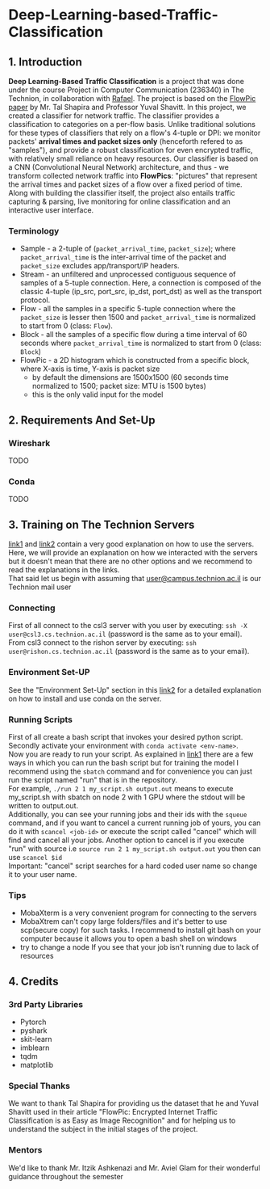 # Deep-Learning-based-Traffic-Classification

## 1. Introduction

**Deep Learning-Based Traffic Classification** is a project that was done under the course Project in Computer Communication (236340) in The Technion, in collaboration with [Rafael](https://www.rafael.co.il/). The project is based on the [FlowPic paper](https://ieeexplore.ieee.org/abstract/document/8845315) by Mr. Tal Shapira and Professor Yuval Shavitt. In this project, we created a classifier for network traffic. The classifier provides a classification to categories on a per-flow basis. Unlike traditional solutions for these  types of classifiers that rely on a flow's 4-tuple or DPI: we monitor packets' **arrival times and packet sizes only** (henceforth refered to as "samples"), and provide a robust classification for even encrypted traffic, with relatively small reliance on heavy resources. Our classifier is based on a CNN (Convolutional Neural Network) architecture, and thus - we transform collected network traffic into **FlowPics**: "pictures" that represent the arrival times and packet sizes of a flow over a fixed period of time. Along with building the classifier itself, the project also entails traffic capturing & parsing, live monitoring for online classification and an interactive user interface.

### Terminology

* Sample - a 2-tuple of (`packet_arrival_time`, `packet_size`); where `packet_arrival_time` is the inter-arrival time of the packet and `packet_size` excludes app/transport/IP headers.
* Stream - an unfiltered and unprocessed contiguous sequence of samples of a 5-tuple connection. Here, a connection is composed of the classic 4-tuple (ip_src, port_src, ip_dst, port_dst) as well as the transport protocol.
* Flow - all the samples in a specific 5-tuple connection where the `packet_size` is lesser then 1500 and `packet_arrival_time` is normalized to start from 0 (class: `Flow`).
* Block - all the samples of a specific flow during a time interval of 60 seconds where `packet_arrival_time` is normalized to start from 0 (class: `Block`)
* FlowPic - a 2D histogram which is constructed from a specific block, where X-axis is time, Y-axis is packet size
    * by default the dimensions are 1500x1500 (60 seconds time normalized to 1500; packet size: MTU is 1500 bytes)
    * this is the only valid input for the model

## 2. Requirements And Set-Up
### Wireshark
TODO

### Conda
TODO

## 3. Training on The Technion Servers
[link1](https://vistalab-technion.github.io/cs236781/assignments/hpc-servers) and [link2](https://vistalab-technion.github.io/cs236781/assignments/getting-started) 
contain a very good explanation on how to use the servers.  
Here, we will provide an explanation on how we interacted with the servers but it doesn't mean that there are no
other options and we recommend to read the explanations in the links.  
That said let us begin with assuming that 
user@campus.technion.ac.il is our Technion mail user

### Connecting
First of all connect to the csl3 server with you user by executing: `ssh -X user@csl3.cs.technion.ac.il` (password is the same as to your email).      
From csl3 connect to the rishon server by executing: `ssh user@rishon.cs.technion.ac.il` (password is the same as to your email).  

### Environment Set-UP
See the "Environment Set-Up" section in this [link2](https://vistalab-technion.github.io/cs236781/assignments/getting-started)
for a detailed explanation on how to install and use conda on the server.

### Running Scripts
First of all create a bash script that invokes your desired python script.  
Secondly activate your environment with `conda activate <env-name>`.  
Now you are ready to run your script. 
As explained in [link1](https://vistalab-technion.github.io/cs236781/assignments/hpc-servers)
there are a few ways in which you can run the bash script but for training the model I recommend using
the `sbatch` command and for convenience you can just run the script named "run" that is in the repository.  
For example, `./run 2 1 my_script.sh output.out` means to execute my_script.sh with sbatch on node 2
with 1 GPU where the stdout will be written to output.out.  
Additionally, you can see your running jobs and their ids with the `squeue` command, and if you want to cancel
a current running job of yours, you can do it with `scancel <job-id>` or execute the script called "cancel"
which will find and cancel all your jobs. Another option to cancel is if you execute "run" with source i.e
`source run 2 1 my_script.sh output.out` you then can use `scancel $id`  
Important: "cancel" script searches for a hard coded user name so change it to your user name.

### Tips
* MobaXterm is a very convenient program for connecting to the servers
* MobaXtrem can't copy large folders/files and it's better to use scp(secure copy) for such tasks.
I recommend to install git bash on your computer because it allows you to open a bash shell on windows
* try to change a node If you see that your job isn't running due to lack of resources

## 4. Credits

### 3rd Party Libraries

- Pytorch
- pyshark
- skit-learn
- imblearn
- tqdm
- matplotlib

### Special Thanks
We want to thank Tal Shapira for providing us the dataset that he and Yuval Shavitt used in their article "FlowPic: Encrypted Internet Traffic Classification is
as Easy as Image Recognition" and for helping us to understand the subject in the initial stages of the project.

### Mentors
We'd like to thank Mr. Itzik Ashkenazi and Mr. Aviel Glam for their wonderful guidance throughout the semester